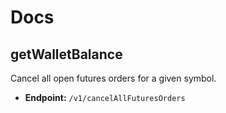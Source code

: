 # Docs

## getWalletBalance

Cancel all open futures orders for a given symbol.

- **Endpoint:** `/v1/cancelAllFuturesOrders`